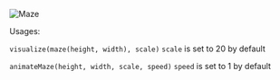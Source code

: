 ![Maze](examples/maze.gif)

Usages:

```visualize(maze(height, width), scale)```
```scale``` is set to 20 by default

```animateMaze(height, width, scale, speed)```
```speed``` is set to 1 by default
